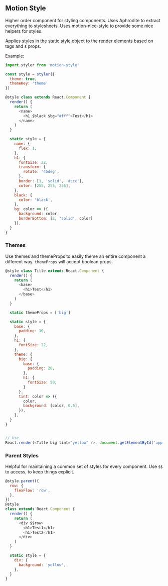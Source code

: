 ## Motion Style

Higher order component for styling components. Uses Aphrodite to extract everything to stylesheets. Uses motion-nice-style to provide some nice helpers for styles.

Applies styles in the static style object to the render elements based on tags and `$` props.

Example:

```js
import styler from 'motion-style'

const style = styler({
  theme: true,
  themeKey: 'theme'
})

@style class extends React.Component {
  render() {
    return (
      <name>
        <h1 $black $bg="#fff">Test</h1>
      </name>
    )
  }

  static style = {
    name: {
      flex: 1,
    },
    h1: {
      fontSize: 22,
      transform: {
        rotate: '45deg',
      },
      border: [1, 'solid', '#ccc'],
      color: [255, 255, 255],
    },
    black: {
      color: 'black',
    },
    bg: color => ({
      background: color,
      borderBottom: [2, 'solid', color]
    }),
  }
}
```

### Themes

Use themes and themeProps to easily theme an entire component a different way. `themeProps` will accept boolean props.

```js
@style class Title extends React.Component {
  render() {
    return (
      <base>
        <h1>Test</h1>
      </base>
    )
  }

  static themeProps = ['big']

  static style = {
    base: {
      padding: 10,
    },
    h1: {
      fontSize: 22,
    },
    theme: {
      big: {
        base: {
          padding: 20,
        },
        h1: {
          fontSize: 50,
        }
      },
      tint: color => ({
        color,
        background: [color, 0.5],
      }),
    },
  }
}


// Use
React.render(<Title big tint="yellow" />, document.getElementById('app'))
```


### Parent Styles

Helpful for maintaining a common set of styles for every component. Use `$$` to access, to keep things explicit.

```js
@style.parent({
  row: {
    flexFlow: 'row',
  },
})
@style
class extends React.Component {
  render() {
    return (
      <div $$row>
        <h1>Test1</h1>
        <h1>Test2</h1>
      </div>
    )
  }

  static style = {
    div: {
      background: 'yellow',
    },
  }
}
```
